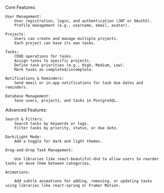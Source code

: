 Core Features:

    User Management:
        User registration, login, and authentication (JWT or OAuth2).
        Profile management (e.g., username, email, avatar).

    Projects:
        Users can create and manage multiple projects.
        Each project can have its own tasks.

    Tasks:
        CRUD operations for tasks.
        Assign tasks to specific projects.
        Define task priorities (e.g., High, Medium, Low).
        Mark tasks as completed/incomplete.

    Notifications & Reminders:
        Send email or in-app notifications for task due dates and reminders.

    Database Management:
        Save users, projects, and tasks in PostgreSQL.

Advanced Features:

    Search & Filters:
        Search tasks by keywords or tags.
        Filter tasks by priority, status, or due date.

    Dark/Light Mode:
        Add a toggle for dark and light themes.

    Drag-and-Drop Task Management:

        Use libraries like react-beautiful-dnd to allow users to reorder tasks or move them between categories.

    Animations:

        Add subtle animations for adding, removing, or updating tasks using libraries like react-spring or Framer Motion.
